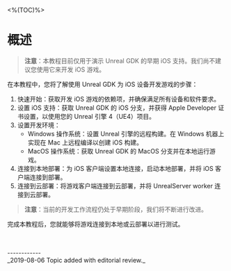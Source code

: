 <%(TOC)%>

# 概述

> **注意**：本教程目前仅用于演示 Unreal GDK 的早期 iOS 支持。我们尚不建议您使用它来开发 iOS 游戏。

在本教程中，您将了解使用 Unreal GDK 为 iOS 设备开发游戏的步骤：

1. 快速开始：获取开发 iOS 游戏的依赖项，并确保满足所有设备和软件要求。
2. 设置 iOS 支持：获取 Unreal GDK 的 iOS 分支，并获得 Apple Developer 证书设置，以使用您的 Unreal 引擎 4（UE4）项目。
3. 设置开发环境：
    - Windows 操作系统：设置 Unreal 引擎的远程构建。在 Windows 机器上实现在 Mac 上远程编译以创建 iOS 构建。
    - MacOS 操作系统：获取 Unreal GDK 的 MacOS 分支并在本地运行游戏。
4. 连接到本地部署：为 iOS 客户端设置本地连接，启动本地部署，并将 iOS 客户端连接到部署。
5. 连接到云部署：将游戏客户端连接到云部署，并将 UnrealServer worker 连接到云部署。

> **注意**：当前的开发工作流程仍处于早期阶段，我们将不断进行改进。

完成本教程后，您就能够将游戏连接到本地或云部署以进行测试。

<br/>
<br/>------------<br/>
_2019-08-06 Topic added with editorial review._
